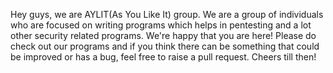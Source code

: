 Hey guys, we are AYLIT(As You Like It) group. We are a group of individuals who are focused on writing programs which helps in pentesting and a lot other security related programs.
We're happy that you are here! Please do check out our programs and if you think there can be something that could be improved or has a bug, feel free to raise a pull request. Cheers till then!

<!---
AYLIT-crew/AYLIT-crew is a ✨ special ✨ repository because its `README.md` (this file) appears on your GitHub profile.
You can click the Preview link to take a look at your changes.
--->
